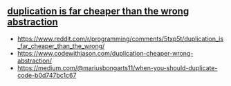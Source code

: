## [duplication is far cheaper than the wrong abstraction](https://sandimetz.com/blog/2016/1/20/the-wrong-abstraction)
- https://www.reddit.com/r/programming/comments/5txp5t/duplication_is_far_cheaper_than_the_wrong/
- https://www.codewithjason.com/duplication-cheaper-wrong-abstraction/
- https://medium.com/@mariusbongarts11/when-you-should-duplicate-code-b0d747bc1c67